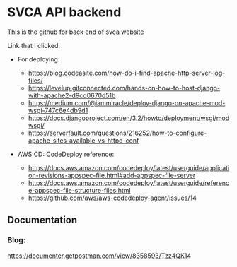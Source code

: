 # SVCA API backend
This is the github for back end of svca website

Link that I clicked:
- For deploying:
    - https://blog.codeasite.com/how-do-i-find-apache-http-server-log-files/
    - https://levelup.gitconnected.com/hands-on-how-to-host-django-with-apache2-d9cd0670d51b
    - https://medium.com/@iammiracle/deploy-django-on-apache-mod-wsgi-747c6e4db9d1
    - https://docs.djangoproject.com/en/3.2/howto/deployment/wsgi/modwsgi/
    - https://serverfault.com/questions/216252/how-to-configure-apache-sites-available-vs-httpd-conf

- AWS CD: CodeDeploy reference:
    - https://docs.aws.amazon.com/codedeploy/latest/userguide/application-revisions-appspec-file.html#add-appspec-file-server
    - https://docs.aws.amazon.com/codedeploy/latest/userguide/reference-appspec-file-structure-files.html
    - https://github.com/aws/aws-codedeploy-agent/issues/14
  
## Documentation
### Blog:
https://documenter.getpostman.com/view/8358593/Tzz4QK14
    